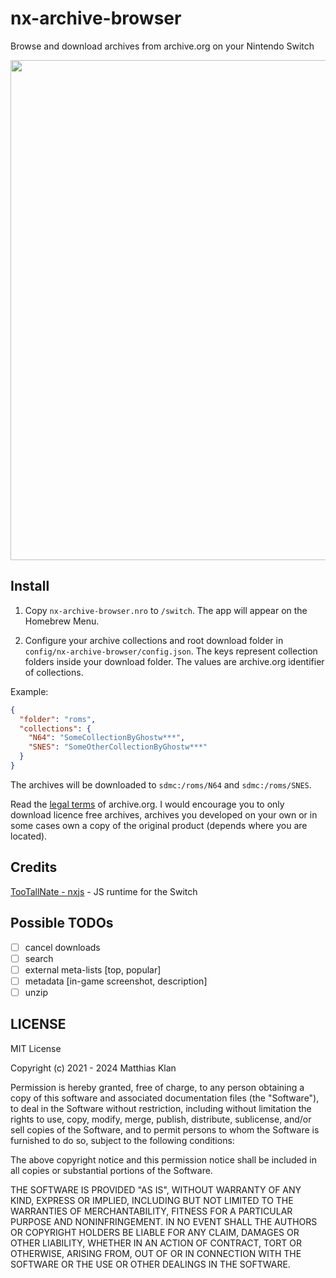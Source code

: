 # nx-archive-browser

Browse and download archives from archive.org on your Nintendo Switch

<img src="https://github.com/mklan/NX-Rom-Market/raw/main/screenshot.jpg" width="800" />


## Install

1. Copy `nx-archive-browser.nro` to `/switch`. The app will appear on the Homebrew Menu.

2. Configure your archive collections and root download folder in `config/nx-archive-browser/config.json`.
The keys represent collection folders inside your download folder. The values are archive.org identifier of collections.

Example:

```Json
{
  "folder": "roms",
  "collections": {
    "N64": "SomeCollectionByGhostw***",
    "SNES": "SomeOtherCollectionByGhostw***"
  }
}
```

The archives will be downloaded to `sdmc:/roms/N64` and `sdmc:/roms/SNES`.

Read the [legal terms](https://archive.org/about/terms.php) of archive.org. I would encourage you to only download licence free archives, archives you developed on your own or in some cases own a copy of the original product (depends where you are located). 

## Credits

[TooTallNate - nxjs](https://github.com/TooTallNate/nx.js) - JS runtime for the Switch


## Possible TODOs

- [ ] cancel downloads
- [ ] search
- [ ] external meta-lists [top, popular]
- [ ] metadata [in-game screenshot, description]
- [ ] unzip

## LICENSE

MIT License

Copyright (c) 2021 - 2024 Matthias Klan

Permission is hereby granted, free of charge, to any person obtaining a copy
of this software and associated documentation files (the "Software"), to deal
in the Software without restriction, including without limitation the rights
to use, copy, modify, merge, publish, distribute, sublicense, and/or sell
copies of the Software, and to permit persons to whom the Software is
furnished to do so, subject to the following conditions:

The above copyright notice and this permission notice shall be included in all
copies or substantial portions of the Software.

THE SOFTWARE IS PROVIDED "AS IS", WITHOUT WARRANTY OF ANY KIND, EXPRESS OR
IMPLIED, INCLUDING BUT NOT LIMITED TO THE WARRANTIES OF MERCHANTABILITY,
FITNESS FOR A PARTICULAR PURPOSE AND NONINFRINGEMENT. IN NO EVENT SHALL THE
AUTHORS OR COPYRIGHT HOLDERS BE LIABLE FOR ANY CLAIM, DAMAGES OR OTHER
LIABILITY, WHETHER IN AN ACTION OF CONTRACT, TORT OR OTHERWISE, ARISING FROM,
OUT OF OR IN CONNECTION WITH THE SOFTWARE OR THE USE OR OTHER DEALINGS IN THE
SOFTWARE.
